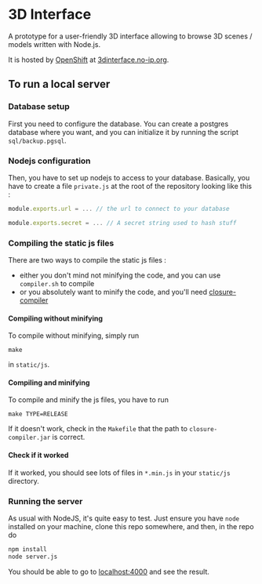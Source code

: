# 3D Interface
A prototype for a user-friendly 3D interface allowing to browse 3D scenes /
models written with Node.js.

It is hosted by [OpenShift](https://www.openshift.com/) at
[3dinterface.no-ip.org](http://3dinterface.no-ip.org).

## To run a local server
### Database setup
First you need to configure the database. You can create a postgres database
where you want, and you can initialize it by running the script
`sql/backup.pgsql`.

### Nodejs configuration
Then, you have to set up nodejs to access to your database. Basically, you have
to create a file `private.js` at the root of the repository looking like this :

``` javascript
module.exports.url = ... // the url to connect to your database

module.exports.secret = ... // A secret string used to hash stuff
```
### Compiling the static js files
There are two ways to compile the static js files :

  - either you don't mind not minifying the code, and you can use `compiler.sh` to compile
  - or you absolutely want to minify the code, and you'll need 
    [closure-compiler](https://github.com/google/closure-compiler)

#### Compiling without minifying
To compile without minifying, simply run
```
make
```
in `static/js`.

#### Compiling and minifying
To compile and minify the js files, you have to run
```
make TYPE=RELEASE
```

If it doesn't work, check in the `Makefile` that the path to `closure-compiler.jar` 
is correct.

#### Check if it worked
If it worked, you should see lots of files in `*.min.js` in your `static/js` directory.

### Running the server
As usual with NodeJS, it's quite easy to test. Just ensure you have `node`
installed on your machine, clone this repo somewhere, and then, in the repo do

``` sh
npm install
node server.js
```

You should be able to go to [localhost:4000](http://localhost:4000) and see the result.
